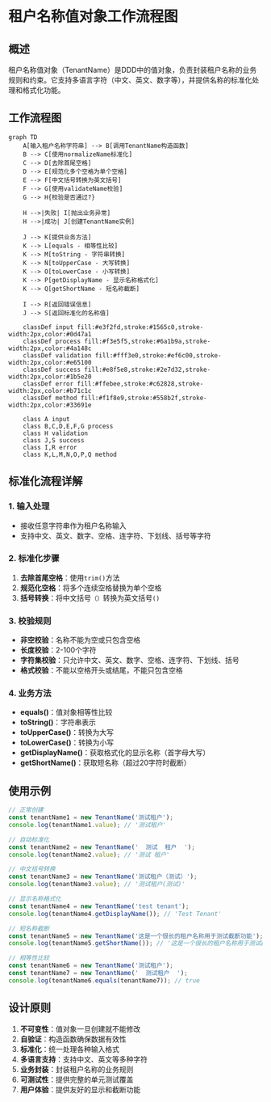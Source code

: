 # 租户名称值对象工作流程图

## 概述
租户名称值对象（TenantName）是DDD中的值对象，负责封装租户名称的业务规则和约束。它支持多语言字符（中文、英文、数字等），并提供名称的标准化处理和格式化功能。

## 工作流程图

```mermaid
graph TD
    A[输入租户名称字符串] --> B[调用TenantName构造函数]
    B --> C[使用normalizeName标准化]
    C --> D[去除首尾空格]
    D --> E[规范化多个空格为单个空格]
    E --> F[中文括号转换为英文括号]
    F --> G[使用validateName校验]
    G --> H{校验是否通过?}
    
    H -->|失败| I[抛出业务异常]
    H -->|成功| J[创建TenantName实例]
    
    J --> K[提供业务方法]
    K --> L[equals - 相等性比较]
    K --> M[toString - 字符串转换]
    K --> N[toUpperCase - 大写转换]
    K --> O[toLowerCase - 小写转换]
    K --> P[getDisplayName - 显示名称格式化]
    K --> Q[getShortName - 短名称截断]
    
    I --> R[返回错误信息]
    J --> S[返回标准化的名称值]
    
    classDef input fill:#e3f2fd,stroke:#1565c0,stroke-width:2px,color:#0d47a1
    classDef process fill:#f3e5f5,stroke:#6a1b9a,stroke-width:2px,color:#4a148c
    classDef validation fill:#fff3e0,stroke:#ef6c00,stroke-width:2px,color:#e65100
    classDef success fill:#e8f5e8,stroke:#2e7d32,stroke-width:2px,color:#1b5e20
    classDef error fill:#ffebee,stroke:#c62828,stroke-width:2px,color:#b71c1c
    classDef method fill:#f1f8e9,stroke:#558b2f,stroke-width:2px,color:#33691e
    
    class A input
    class B,C,D,E,F,G process
    class H validation
    class J,S success
    class I,R error
    class K,L,M,N,O,P,Q method
```

## 标准化流程详解

### 1. 输入处理
- 接收任意字符串作为租户名称输入
- 支持中文、英文、数字、空格、连字符、下划线、括号等字符

### 2. 标准化步骤
1. **去除首尾空格**：使用`trim()`方法
2. **规范化空格**：将多个连续空格替换为单个空格
3. **括号转换**：将中文括号`（）`转换为英文括号`()`

### 3. 校验规则
- **非空校验**：名称不能为空或只包含空格
- **长度校验**：2-100个字符
- **字符集校验**：只允许中文、英文、数字、空格、连字符、下划线、括号
- **格式校验**：不能以空格开头或结尾，不能只包含空格

### 4. 业务方法
- **equals()**：值对象相等性比较
- **toString()**：字符串表示
- **toUpperCase()**：转换为大写
- **toLowerCase()**：转换为小写
- **getDisplayName()**：获取格式化的显示名称（首字母大写）
- **getShortName()**：获取短名称（超过20字符时截断）

## 使用示例

```typescript
// 正常创建
const tenantName1 = new TenantName('测试租户');
console.log(tenantName1.value); // '测试租户'

// 自动标准化
const tenantName2 = new TenantName('  测试  租户  ');
console.log(tenantName2.value); // '测试 租户'

// 中文括号转换
const tenantName3 = new TenantName('测试租户（测试）');
console.log(tenantName3.value); // '测试租户(测试)'

// 显示名称格式化
const tenantName4 = new TenantName('test tenant');
console.log(tenantName4.getDisplayName()); // 'Test Tenant'

// 短名称截断
const tenantName5 = new TenantName('这是一个很长的租户名称用于测试截断功能');
console.log(tenantName5.getShortName()); // '这是一个很长的租户名称用于测试截断功能...'

// 相等性比较
const tenantName6 = new TenantName('测试租户');
const tenantName7 = new TenantName('  测试租户  ');
console.log(tenantName6.equals(tenantName7)); // true
```

## 设计原则

1. **不可变性**：值对象一旦创建就不能修改
2. **自验证**：构造函数确保数据有效性
3. **标准化**：统一处理各种输入格式
4. **多语言支持**：支持中文、英文等多种字符
5. **业务封装**：封装租户名称的业务规则
6. **可测试性**：提供完整的单元测试覆盖
7. **用户体验**：提供友好的显示和截断功能 